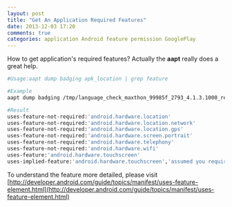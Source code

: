 ```yaml
---
layout: post
title: "Get An Application Required Features"
date: 2013-12-03 17:20
comments: true
categories: application Android feature permission GooglePlay
---
```

How to get application's required features? Actually the **aapt** really does a great help.
```bash
#Usage:aapt dump badging apk_location | grep feature 

#Example
aapt dump badging /tmp/language_check_maxthon_99985f_2793_4.1.3.1000_remote_develop.apk | grep Features

#Result
uses-feature-not-required:'android.hardware.location'
uses-feature-not-required:'android.hardware.location.network'
uses-feature-not-required:'android.hardware.location.gps'
uses-feature-not-required:'android.hardware.screen.portrait'
uses-feature-not-required:'android.hardware.telephony'
uses-feature-not-required:'android.hardware.wifi'
uses-feature:'android.hardware.touchscreen'
uses-implied-feature:'android.hardware.touchscreen','assumed you require a touch screen unless explicitly made optional'
```
To understand the feature more detailed, please visit [http://developer.android.com/guide/topics/manifest/uses-feature-element.html](http://developer.android.com/guide/topics/manifest/uses-feature-element.html)
